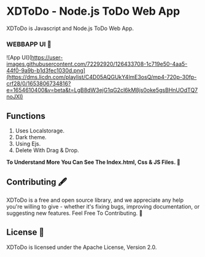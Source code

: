 # XDToDo - Node.js ToDo Web App

XDToDo is Javascript and Node.js ToDo Web App.

### WEBBAPP UI 🥇
![App UI](https://user-images.githubusercontent.com/72292920/126433708-1c719e50-4aa5-44f0-9a9b-b1d3fec1030d.png](https://dms.licdn.com/playlist/C4D05AQGUkY4lmE3osQ/mp4-720p-30fp-crf28/0/1653806734816?e=1654610400&v=beta&t=LgB8dW3ejG1qG2cl6kM8js0oke5gsBHnUOdTQ7noJXI)

## Functions
1. Uses Localstorage.
2. Dark theme.
3. Using Ejs.
4. Delete With Drag & Drop.


****To Understand More You Can See The Index.html, Css  & JS Files. 📂****

## Contributing 🖋️
XDToDo is a free and open source library, and we appreciate any help you're willing to give - whether it's fixing bugs, improving documentation, or suggesting new features. Feel Free To Contributing. 💙

## License 📌
XDToDo is licensed under the Apache License, Version 2.0.
